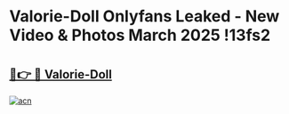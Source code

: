 # Valorie-Doll Onlyfans Leaked - New Video & Photos March 2025 !13fs2

# <h2><a href="https://xc94i2.iuczelnia.edu.pl?title=Valorie-Doll&ref=13fs2">🔗👉 🔴 Valorie-Doll</a></h2>

[![acn](https://github.com/user-attachments/assets/0f9c940e-d8b0-45ae-aac7-cd30a18b3e1c)](https://xc94i2.iuczelnia.edu.pl?title=Valorie-Doll&ref=13fs2)

